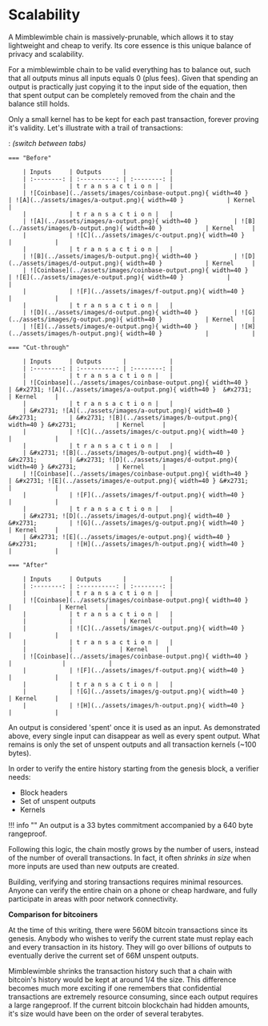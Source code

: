 # Scalability

A Mimblewimble chain is massively-prunable, which allows it to stay lightweight and cheap to verify. Its core essence is this unique balance of privacy and scalability.

For a mimblewimble chain to be valid everything has to balance out, such that all outputs minus all inputs equals 0 (plus fees). Given that spending an output is practically just copying it to the input side of the equation, then that spent output can be completely removed from the chain and the balance still holds.

Only a small kernel has to be kept for each past transaction, forever proving it's validity. Let's illustrate with a trail of transactions:

:   *(switch between tabs)*

    === "Before"

        | Inputs     | Outputs      |            |
        | :--------: | :----------: | :--------: |
        |            | t r a n s a c t i o n |   |
        | ![Coinbase](../assets/images/coinbase-output.png){ width=40 }   | ![A](../assets/images/a-output.png){ width=40 }            | Kernel     |
        |            | t r a n s a c t i o n |   |
        | ![A](../assets/images/a-output.png){ width=40 }          | ![B](../assets/images/b-output.png){ width=40 }            | Kernel     |
        |            | ![C](../assets/images/c-output.png){ width=40 }            |            |
        |            | t r a n s a c t i o n |   |
        | ![B](../assets/images/b-output.png){ width=40 }          | ![D](../assets/images/d-output.png){ width=40 }            | Kernel     |
        | ![Coinbase](../assets/images/coinbase-output.png){ width=40 }   | ![E](../assets/images/e-output.png){ width=40 }            |            |
        |            | ![F](../assets/images/f-output.png){ width=40 }            |            |
        |            | t r a n s a c t i o n |   |
        | ![D](../assets/images/d-output.png){ width=40 }          | ![G](../assets/images/g-output.png){ width=40 }            | Kernel     |
        | ![E](../assets/images/e-output.png){ width=40 }          | ![H](../assets/images/h-output.png){ width=40 }            |            |

    === "Cut-through"

        | Inputs     | Outputs      |            |
        | :--------: | :----------: | :--------: |
        |            | t r a n s a c t i o n |   |
        | ![Coinbase](../assets/images/coinbase-output.png){ width=40 }   | &#x2731; ![A](../assets/images/a-output.png){ width=40 }  &#x2731;          | Kernel     |
        |            | t r a n s a c t i o n |   |
        | &#x2731; ![A](../assets/images/a-output.png){ width=40 } &#x2731;         | &#x2731; ![B](../assets/images/b-output.png){ width=40 } &#x2731;           | Kernel     |
        |            | ![C](../assets/images/c-output.png){ width=40 }            |            |
        |            | t r a n s a c t i o n |   |
        | &#x2731; ![B](../assets/images/b-output.png){ width=40 } &#x2731;         | &#x2731; ![D](../assets/images/d-output.png){ width=40 } &#x2731;           | Kernel     |
        | ![Coinbase](../assets/images/coinbase-output.png){ width=40 }   | &#x2731; ![E](../assets/images/e-output.png){ width=40 } &#x2731;           |            |
        |            | ![F](../assets/images/f-output.png){ width=40 }            |            |
        |            | t r a n s a c t i o n |   |
        | &#x2731; ![D](../assets/images/d-output.png){ width=40 } &#x2731;         | ![G](../assets/images/g-output.png){ width=40 }            | Kernel     |
        | &#x2731; ![E](../assets/images/e-output.png){ width=40 } &#x2731;         | ![H](../assets/images/h-output.png){ width=40 }            |            |

    === "After"

        | Inputs     | Outputs      |            |
        | :--------: | :----------: | :--------: |
        |            | t r a n s a c t i o n |   |
        | ![Coinbase](../assets/images/coinbase-output.png){ width=40 }   |             | Kernel     |
        |            | t r a n s a c t i o n |   |
        |            |              | Kernel     |
        |            | ![C](../assets/images/c-output.png){ width=40 }            |            |
        |            | t r a n s a c t i o n |   |
        |            |             | Kernel     |
        | ![Coinbase](../assets/images/coinbase-output.png){ width=40 }   |              |            |
        |            | ![F](../assets/images/f-output.png){ width=40 }            |            |
        |            | t r a n s a c t i o n |   |
        |            | ![G](../assets/images/g-output.png){ width=40 }            | Kernel     |
        |            | ![H](../assets/images/h-output.png){ width=40 }            |            |

An output is considered 'spent' once it is used as an input. As demonstrated above, every single input can disappear as well as every spent output. What remains is only the set of unspent outputs and all transaction kernels (~100 bytes).

In order to verify the entire history starting from the genesis block, a verifier needs:

* Block headers
* Set of unspent outputs
* Kernels

!!! info ""
    An output is a 33 bytes commitment accompanied by a 640 byte rangeproof.

Following this logic, the chain mostly grows by the number of users, instead of the number of overall transactions. In fact, it often *shrinks in size* when more inputs are used than new outputs are created.

Building, verifying and storing transactions requires minimal resources. Anyone can verify the entire chain on a phone or cheap hardware, and fully participate in areas with poor network connectivity.

**Comparison for bitcoiners**

At the time of this writing, there were 560M bitcoin transactions since its genesis. Anybody who wishes to verify the current state must replay each and every transaction in its history. They will go over billions of outputs to eventually derive the current set of 66M unspent outputs.

Mimblewimble shrinks the transaction history such that a chain with bitcoin's history would be kept at around 1/4 the size. This difference becomes much more exciting if one remembers that confidential transactions are extremely resource consuming, since each output requires a large rangeproof. If the current bitcoin blockchain had hidden amounts, it's size would have been on the order of several terabytes.

